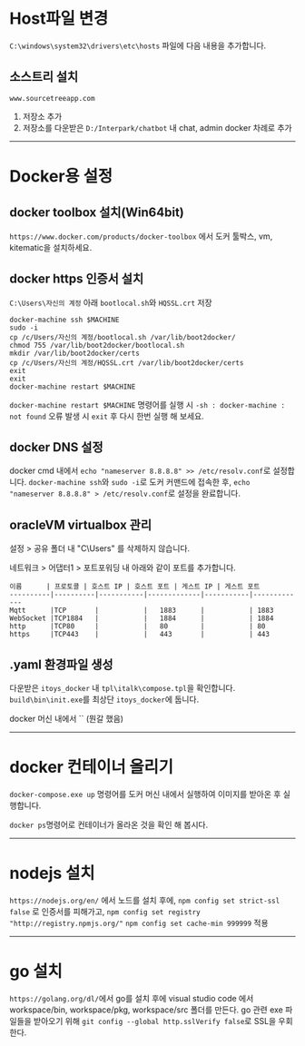 # Host파일 변경

`C:\windows\system32\drivers\etc\hosts` 파일에 다음 내용을 추가합니다.


## 소스트리 설치
`www.sourcetreeapp.com`

1. 저장소 추가
2. 저장소를 다운받은 `D:/Interpark/chatbot` 내 chat, admin docker 차례로 추가

---

# Docker용 설정

## docker toolbox 설치(Win64bit)

`https://www.docker.com/products/docker-toolbox` 에서 도커 툴박스, vm, kitematic을 설치하세요.

## docker https 인증서 설치

`C:\Users\자신의 계정` 아래 `bootlocal.sh`와 `HQSSL.crt` 저장

```
docker-machine ssh $MACHINE
sudo -i
cp /c/Users/자신의 계정/bootlocal.sh /var/lib/boot2docker/
chmod 755 /var/lib/boot2docker/bootlocal.sh
mkdir /var/lib/boot2docker/certs
cp /c/Users/자신의 계정/HQSSL.crt /var/lib/boot2docker/certs
exit
exit
docker-machine restart $MACHINE
```

`docker-machine restart $MACHINE` 명령어를 실행 시 `-sh : docker-machine : not found` 오류 발생 시 `exit` 후 다시 한번 실행 해 보세요.

## docker DNS 설정

docker cmd 내에서 `echo "nameserver 8.8.8.8" >> /etc/resolv.conf`로 설정합니다.
`docker-machine ssh`와 `sudo -i`로 도커 커맨드에 접속한 후, `echo "nameserver 8.8.8.8" > /etc/resolv.conf`로 설정을 완료합니다.

## oracleVM virtualbox 관리

설정 > 공유 폴더 내 "C\Users" 를 삭제하지 않습니다.

네트워크 > 어댑터1 > 포트포워딩 내 아래와 같이 포트를 추가합니다.

```
이름      | 프로토콜 | 호스트 IP | 호스트 포트 | 게스트 IP | 게스트 포트
----------|----------|-----------|-------------|-----------|-------------
Mqtt      |TCP       |           |   1883      |           | 1883
WebSocket |TCP1884   |           |   1884      |           | 1884
http      |TCP80     |           |   80        |           | 80
https     |TCP443    |           |   443       |           | 443
```

## .yaml 환경파일 생성

다운받은 `itoys_docker` 내 `tpl\italk\compose.tpl`을 확인합니다.
`build\bin\init.exe`를 최상단 `itoys_docker`에 둡니다.

docker 머신 내에서 `` (뭔갈 했음)

---

# docker 컨테이너 올리기

`docker-compose.exe up` 명령어를 도커 머신 내에서 실행하여 이미지를 받아온 후 실행합니다.

`docker ps`명령어로 컨테이너가 올라온 것을 확인 해 봅시다.

---

# nodejs 설치

`https://nodejs.org/en/` 에서 노드를 설치 후에,
`npm config set strict-ssl false` 로 인증서를 피해가고,
`npm config set registry "http://registry.npmjs.org/"`
`npm config set cache-min 999999` 적용

---

# go 설치

`https://golang.org/dl/`에서 go를 설치 후에
visual studio code 에서 workspace/bin, workspace/pkg, workspace/src 폴더를 만든다.
go 관련 exe 파일들을 받아오기 위해 `git config --global http.sslVerify false`로 SSL을 우회한다.
